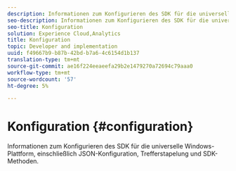 ```yaml
---
description: Informationen zum Konfigurieren des SDK für die universelle Windows-Plattform, einschließlich JSON-Konfiguration, Trefferstapelung und SDK-Methoden.
seo-description: Informationen zum Konfigurieren des SDK für die universelle Windows-Plattform, einschließlich JSON-Konfiguration, Trefferstapelung und SDK-Methoden.
seo-title: Konfiguration
solution: Experience Cloud,Analytics
title: Konfiguration
topic: Developer and implementation
uuid: f49667b9-b87b-42bd-b7a6-4c6154d1b137
translation-type: tm+mt
source-git-commit: ae16f224eeaeefa29b2e1479270a72694c79aaa0
workflow-type: tm+mt
source-wordcount: '57'
ht-degree: 5%

---
```



# Konfiguration {#configuration}

Informationen zum Konfigurieren des SDK für die universelle Windows-Plattform, einschließlich JSON-Konfiguration, Trefferstapelung und SDK-Methoden.
